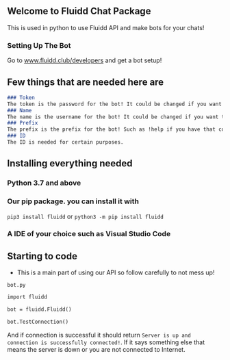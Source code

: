 ## Welcome to Fluidd Chat Package

This is used in python to use Fluidd API and make bots for your chats!

### Setting Up The Bot

Go to www.fluidd.club/developers and get a bot setup!

## Few things that are needed here are
```markdown
### Token
The token is the password for the bot! It could be changed if you want to.
### Name
The name is the username for the bot! It could be changed if you want to.
### Prefix
The prefix is the prefix for the bot! Such as !help if you have that command registered it will respond back!
### ID
The ID is needed for certain purposes.
```

## Installing everything needed
### Python 3.7 and above
### Our pip package. you can install it with
`pip3 install fluidd` or `python3 -m pip install fluidd`
### A IDE of your choice such as Visual Studio Code

## Starting to code

* This is a main part of using our API so follow carefully to not mess up!

`bot.py`
```markdown
import fluidd

bot = fluidd.Fluidd()

bot.TestConnection()
```

And if connection is successful it should return `Server is up and connection is successfully connected!`. If it says something else that means the server is down or you are not connected to Internet.
